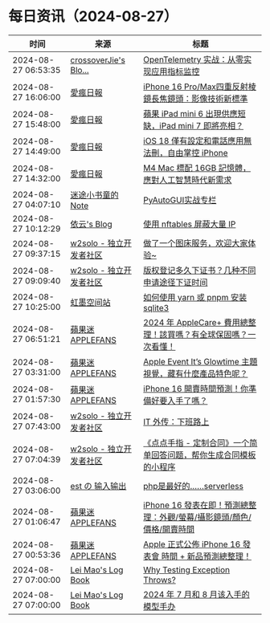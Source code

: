 ﻿# 每日资讯（2024-08-27）

|时间|来源|标题|
|---|---|---|
|2024-08-27 06:53:35|[crossoverJie's Blo...](https://crossoverjie.top/atom.xml)|[OpenTelemetry 实战：从零实现应用指标监控](http://crossoverjie.top/2024/08/27/ob/OpenTelemetry-02-metrics/)|
|2024-08-27 16:06:00|[愛瘋日報](http://www.iphonetaiwan.org/feeds/posts/default)|[iPhone 16 Pro/Max四重反射棱鏡長焦鏡頭：影像技術新標準](https://www.iphonetaiwan.org/2024/08/iphone-16-pro-max-tetraprism-telephoto-lens.html)|
|2024-08-27 15:48:00|[愛瘋日報](http://www.iphonetaiwan.org/feeds/posts/default)|[蘋果 iPad mini 6 出現供應短缺，iPad mini 7 即將亮相？](https://www.iphonetaiwan.org/2024/08/ipad-mini-7-release-date.html)|
|2024-08-27 14:49:00|[愛瘋日報](http://www.iphonetaiwan.org/feeds/posts/default)|[iOS 18 僅有設定和電話應用無法刪，自由掌控 iPhone](https://www.iphonetaiwan.org/2024/08/ios18-eu-default-apps.html)|
|2024-08-27 14:32:00|[愛瘋日報](http://www.iphonetaiwan.org/feeds/posts/default)|[M4 Mac 標配 16GB 記憶體，應對人工智慧時代新需求](https://www.iphonetaiwan.org/2024/08/m4-mac-16gb-ram-upgrade.html)|
|2024-08-27 04:07:10|[迷途小书童的Note](https://xugaoxiang.com/feed)|[PyAutoGUI实战专栏](https://xugaoxiang.com/2024/08/27/pyautogui-tutorial/)|
|2024-08-27 10:12:29|[依云's Blog](https://blog.lilydjwg.me/posts.rss)|[使用 nftables 屏蔽大量 IP](https://blog.lilydjwg.me/posts/216869.html)|
|2024-08-27 09:37:15|[w2solo - 独立开发者社区](https://w2solo.com/topics/feed)|[做了一个图床服务，欢迎大家体验~](https://w2solo.com/topics/4968)|
|2024-08-27 09:09:40|[w2solo - 独立开发者社区](https://w2solo.com/topics/feed)|[版权登记多久下证书？几种不同申请途径下证时间](https://w2solo.com/topics/4967)|
|2024-08-27 10:25:00|[虹墨空间站](https://www.imaegoo.com/atom.xml)|[如何使用 yarn 或 pnpm 安装 sqlite3](https://www.imaegoo.com/2024/yarn-add-sqlite3/)|
|2024-08-27 06:51:21|[蘋果迷 APPLEFANS](https://applefans.today/feed/)|[2024 年 AppleCare+ 費用總整理！該買嗎？有全球保固嗎？一次看懂！](https://applefans.today/2024-08-applecareplus-price/)|
|2024-08-27 03:31:00|[蘋果迷 APPLEFANS](https://applefans.today/feed/)|[Apple Event It’s Glowtime 主題視覺，藏有什麼產品特色呢？](https://applefans.today/2024-08-apple-event-itsglowtime-hashflag/)|
|2024-08-27 01:57:30|[蘋果迷 APPLEFANS](https://applefans.today/feed/)|[iPhone 16 開賣時間預測！你準備好要入手了嗎？](https://applefans.today/2024-08-when-is-apple-the-iphone-16-selling-date/)|
|2024-08-27 07:43:00|[w2solo - 独立开发者社区](https://w2solo.com/topics/feed)|[IT 外传：下班路上](https://w2solo.com/topics/4966)|
|2024-08-27 07:04:39|[w2solo - 独立开发者社区](https://w2solo.com/topics/feed)|[《点点手指 - 定制合同》一个简单回答问题，帮你生成合同模板的小程序](https://w2solo.com/topics/4965)|
|2024-08-27 03:06:00|[est の 输入输出](http://feeds.feedburner.com/initiative)|[php是最好的……serverless](https://blog.est.im/2024/stdout-17)|
|2024-08-27 01:06:47|[蘋果迷 APPLEFANS](https://applefans.today/feed/)|[iPhone 16 發表在即！預測總整理：外觀/螢幕/攝影鏡頭/顏色/價格/開賣時間](https://applefans.today/2024-08-iphone-16-everythings-rumor/)|
|2024-08-27 00:53:36|[蘋果迷 APPLEFANS](https://applefans.today/feed/)|[Apple 正式公佈 iPhone 16 發表會 時間 + 新品預測總整理！](https://applefans.today/2024-08-apple-event-iphone-16-announce/)|
|2024-08-27 07:00:00|[Lei Mao's Log Book](https://leimao.github.io/atom.xml)|[Why Testing Exception Throws?](https://leimao.github.io/blog/Why-Testing-Exception-Throws/)|
|2024-08-27 07:00:00|[Lei Mao's Log Book](https://leimao.github.io/atom.xml)|[2024 年 7 月和 8 月该入手的模型手办](https://leimao.github.io/essay/2024%E5%B9%B47%E6%9C%88%E5%92%8C8%E6%9C%88%E8%AF%A5%E5%85%A5%E6%89%8B%E7%9A%84%E6%A8%A1%E5%9E%8B%E6%89%8B%E5%8A%9E/)|
